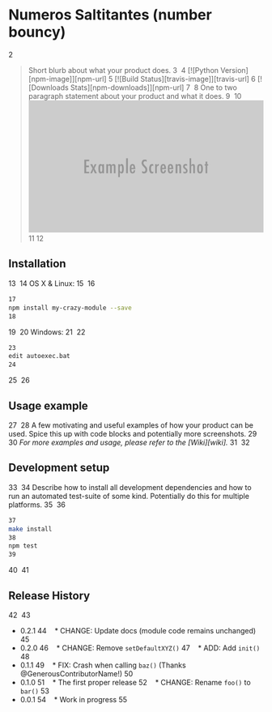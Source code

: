 # Numeros Saltitantes (number bouncy)
2
> Short blurb about what your product does.
3
​
4
[![Python Version][npm-image]][npm-url]
5
[![Build Status][travis-image]][travis-url]
6
[![Downloads Stats][npm-downloads]][npm-url]
7
​
8
One to two paragraph statement about your product and what it does.
9
​
10
![](header.png)
11
​
12
## Installation
13
​
14
OS X & Linux:
15
​
16
```sh
17
npm install my-crazy-module --save
18
```
19
​
20
Windows:
21
​
22
```sh
23
edit autoexec.bat
24
```
25
​
26
## Usage example
27
​
28
A few motivating and useful examples of how your product can be used. Spice this up with code blocks and potentially more screenshots.
29
​
30
_For more examples and usage, please refer to the [Wiki][wiki]._
31
​
32
## Development setup
33
​
34
Describe how to install all development dependencies and how to run an automated test-suite of some kind. Potentially do this for multiple platforms.
35
​
36
```sh
37
make install
38
npm test
39
```
40
​
41
## Release History
42
​
43
* 0.2.1
44
    * CHANGE: Update docs (module code remains unchanged)
45
* 0.2.0
46
    * CHANGE: Remove `setDefaultXYZ()`
47
    * ADD: Add `init()`
48
* 0.1.1
49
    * FIX: Crash when calling `baz()` (Thanks @GenerousContributorName!)
50
* 0.1.0
51
    * The first proper release
52
    * CHANGE: Rename `foo()` to `bar()`
53
* 0.0.1
54
    * Work in progress
55
